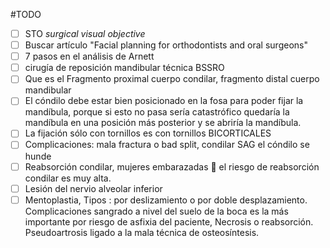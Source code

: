 #TODO
- [ ] STO _surgical visual objective_
- [ ] Buscar artículo "Facial planning for orthodontists and oral surgeons"
- [ ] 7 pasos en el análisis de Arnett
- [ ] cirugía de reposición mandibular técnica BSSRO
- [ ] Que es el Fragmento proximal cuerpo condilar, fragmento distal cuerpo mandibular
- [ ] El cóndilo debe estar bien posicionado en la fosa para poder fijar la mandíbula, porque si esto no pasa sería catastrófico quedaría la mandíbula en una posición más posterior y se  abriría la mandíbula.
- [ ] La fijación sólo con tornillos es con tornillos BICORTICALES
- [ ] Complicaciones: mala fractura o bad split, condilar SAG el cóndilo se hunde 
- [ ] Reabsorción condilar, mujeres embarazadas 👀 el riesgo de reabsorción condilar es muy alta.
- [ ] Lesión del nervio alveolar inferior
- [ ] Mentoplastia, Tipos : por deslizamiento o por doble desplazamiento. Complicaciones sangrado a nivel del suelo de la boca es la más importante por riesgo de asfixia del paciente, Necrosis o reabsorción. Pseudoartrosis ligado a la mala técnica de osteosíntesis.